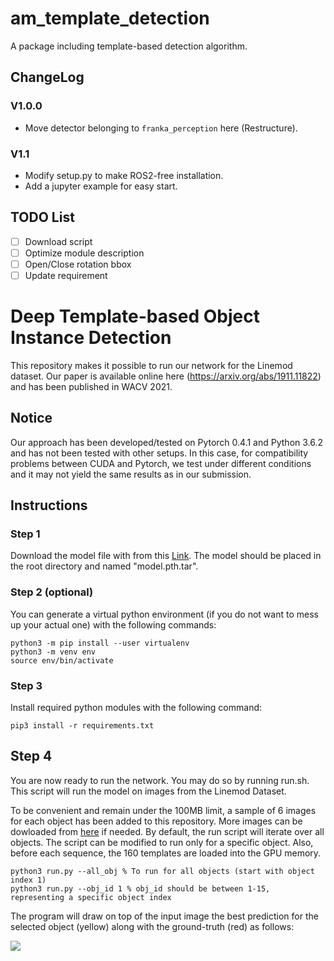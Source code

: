 # am_template_detection
A package including template-based detection algorithm.

## ChangeLog
### V1.0.0
+ Move detector belonging to `franka_perception` here (Restructure).
### V1.1
+ Modify setup.py to make ROS2-free installation.
+ Add a jupyter example for easy start.
## TODO List
- [ ] Download script
- [ ] Optimize module description
- [ ] Open/Close rotation bbox
- [ ] Update requirement

# Deep Template-based Object Instance Detection

This repository makes it possible to run our network for the Linemod dataset. Our paper is available online here (https://arxiv.org/abs/1911.11822) and has been published in WACV 2021.

## Notice
Our approach has been developed/tested on Pytorch 0.4.1 and Python 3.6.2 and has not been tested with other setups. In this case, for compatibility problems between CUDA and Pytorch, we test under different conditions and it may not yield the same results as in our submission.

## Instructions

### Step 1
Download the model file with from this [Link](https://drive.google.com/file/d/1C6q2ivDPCL6H8MIA8ZInaiRUE1-V9Nr6/view?usp=sharing). The model should be placed in the root directory and named "model.pth.tar".

### Step 2 (optional)
You can generate a virtual python environment (if you do not want to mess up your actual one) with the following commands:
```
python3 -m pip install --user virtualenv
python3 -m venv env
source env/bin/activate
```

### Step 3
Install required python modules with the following command:
```
pip3 install -r requirements.txt
```

## Step 4
You are now ready to run the network. You may do so by running run.sh. This script will run the model on images from the Linemod Dataset.

To be convenient and remain under the 100MB limit, a sample of 6 images for each object has been added to this repository. More images can be dowloaded from [here](https://bop.felk.cvut.cz/datasets/) if needed. By default, the run script will iterate over all objects. The script can be modified to run only for a specific object. Also, before each sequence, the 160 templates are loaded into the GPU memory.

```
python3 run.py --all_obj % To run for all objects (start with object index 1)
python3 run.py --obj_id 1 % obj_id should be between 1-15, representing a specific object index
```

The program will draw on top of the input image the best prediction for the selected object (yellow) along with the ground-truth (red) as follows:

<img src="screenshot_obj1.png">




